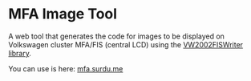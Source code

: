 # MFA Image Tool

A web tool that generates the code for images to be displayed on Volkswagen cluster MFA/FIS (central LCD) using the [VW2002FISWriter library](https://github.com/adamforbes92/FISCuntrol/blob/master/VW2002FISWriter.cpp).

You can use is here: [mfa.surdu.me](https://mfa.surdu.me)
